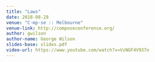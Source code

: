 ```yaml
---
title: "Laws"
date: 2018-08-28
venue: "C◦mp◦se :: Melbourne"
venue-link: http://composeconference.org/
author: gwilson
author-name: George Wilson
slides-base: slides.pdf
video-url: https://www.youtube.com/watch?v=VzNGF4V937o
---
```

